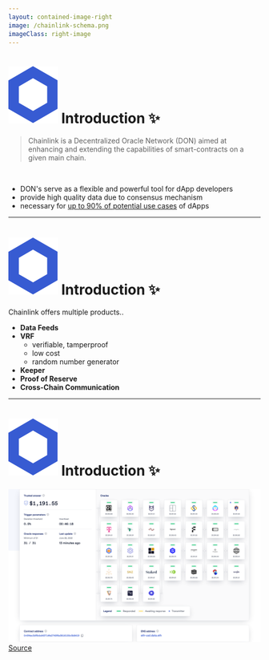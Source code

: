 ```yaml
---
layout: contained-image-right
image: /chainlink-schema.png
imageClass: right-image
---
```


# <span class="flex"> <img src="/chainlink-symbol-blue.svg" class="w-8 mr-4" /> Introduction ✨</span>

> Chainlink is a Decentralized Oracle Network (DON) aimed at enhancing and extending the capabilities of smart-contracts on a given main chain.

<br />

- DON's serve as a flexible and powerful tool for dApp developers
- provide high quality data due to consensus mechanism
- necessary for [up to 90% of potential use cases](https://blog.chain.link/smart-contract-use-cases/) of dApps

---

# <span class="flex"> <img src="/chainlink-symbol-blue.svg" class="w-8 mr-4" /> Introduction ✨</span>

Chainlink offers multiple products..
- **Data Feeds**
- **VRF**
  * verifiable, tamperproof
  * low cost
  * random number generator
- **Keeper**
- **Proof of Reserve**
- **Cross-Chain Communication**

<!--
- dezentralisierte Datenquelle fuer Finanzdaten, Wetter, Sportergebnisse,...
- automatische Ausfuerung basierend auf Triggern wie
  * Zeit
  * on-chain Aktivitaet
  * ...
- Audits von on-chain und off-chain Depots
- Smart contract interoperability zwischen mehreren Chains
-->

---

# <span class="flex"> <img src="/chainlink-symbol-blue.svg" class="w-8 mr-4" /> Introduction ✨</span>

<div class="container mx-auto flex flex-column justify-center">
    <div class="mb-4">
        <img src="/eth-usd-oracles.png" class="h-100 rounded object-center"/>
        <a href="https://data.chain.link/ethereum/mainnet/crypto-usd/eth-usd#operator-blockdaemon" class="italic text-xs">Source</a>
    </div>
</div>

<!-- 
- damit es nicht immer so trocken ist und ihr euch etwas drunter vorstellen könnt

- aus diesen Oracles wird der ETH/USD Preis ermittelt
-->
